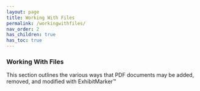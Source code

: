 ```yaml
---
layout: page
title: Working With Files
permalink: /workingwithfiles/
nav_order: 2
has_children: true
has_toc: true
---
```



### Working With Files

This section outlines the various ways that PDF documents may be added, removed, and modified with ExhibitMarker&trade;